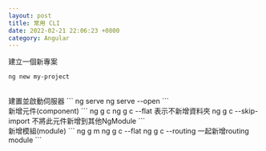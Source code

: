 ```yaml
---
layout: post
title: 常用 CLI
date: 2022-02-21 22:06:23 +0800
category: Angular
---
```

建立一個新專案
```
ng new my-project
```
<br>
建置並啟動伺服器
```
ng serve
ng serve --open  
```      
<br>
新增元件(component)
```
ng g c
ng g c --flat		  表示不新增資料夾	
ng g c --skip-import  不將此元件新增到其他NgModule 
```
<br>
新增模組(module)
```
ng g m
ng g c --flat
ng g c --routing      一起新增routing module
```